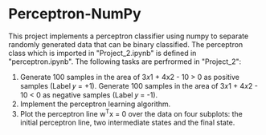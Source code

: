 # Perceptron-NumPy
This project implements a perceptron classifier using numpy to separate randomly generated data that can be binary classified. The perceptron class which is imported in "Project_2.ipynb" is defined in "perceptron.ipynb". The following tasks are perfrormed in "Project_2":
1) Generate 100 samples in the area of 3𝑥1 + 4x2 - 10 > 0 as positive samples (Label 𝑦 = +1). Generate 100 samples in the area of 3𝑥1 + 4𝑥2 - 10 < 0 as negative samples (Label 𝑦 = -1).
2) Implement the perceptron learning algorithm.
3) Plot the perceptron line w<sup>T</sup>x = 0 over the data on four subplots: the initial perceptron line, two intermediate states and the final state.
